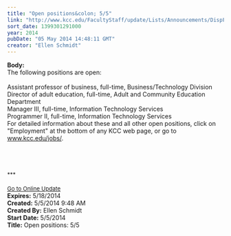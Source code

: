 ```yaml
---
title: "Open positions&colon; 5/5"
link: "http://www.kcc.edu/FacultyStaff/update/Lists/Announcements/DispForm.aspx?ID=1504"
sort_date: 1399301291000
year: 2014
pubDate: "05 May 2014 14:48:11 GMT"
creator: "Ellen Schmidt"
---
```


<div><b>Body:</b> <div class="ExternalClass1F3EB3C21E444E0E8AE99E022624F89F"><div>The following positions are open: </div>
<div> </div>
<div>Assistant professor of business, full-time, Business/Technology Division<br />Director of adult education, full-time, Adult and Community Education Department<br />Manager III, full-time, Information Technology Services<br />Programmer II, full-time, Information Technology Services<br /></div>
<div>
<div></div>
<div></div>
<div>For detailed information about these and all other open positions, click on &quot;Employment&quot; at the bottom of any KCC web page, or go to <a href="/jobs">www.kcc.edu/jobs/</a>.</div>
<div><br /></div>
<div></div>
<div>
<div></div>
<div></div>
<div></div>
<div> </div>
<div><br /> </div>
<div><font size="2">***</font></div>
<div><font size="2"></font> </div>
<div></div>
<div><font size="2"></font></div>
<div><font size="2"></font></div>
<div><font size="2"></font></div>
<div><font size="2"></font></div>
<div><font size="2"></font></div>
<div><font size="2"></font></div>
<div><font size="2"></font></div>
<div><font size="2"></font></div>
<div><a href="/FacultyStaff/update/Pages/dailyupdate.aspx"><font size="2">Go to Online Update</font></a></div>
<div></div></div></div></div></div>
<div><b>Expires:</b> 5/18/2014</div>
<div><b>Created:</b> 5/5/2014 9:48 AM</div>
<div><b>Created By:</b> Ellen Schmidt</div>
<div><b>Start Date:</b> 5/5/2014</div>
<div><b>Title:</b> Open positions: 5/5</div>
